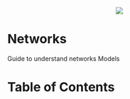 <p align="center"> 
    <img src="https://github.com/yezz123/Networks/blob/master/image/Cover.png">
</p>

# Networks
Guide to understand networks Models

Table of Contents
=================
